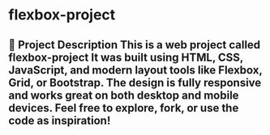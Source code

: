 # flexbox-project
## 📌 Project Description This is a web project called flexbox-project It was built using HTML, CSS, JavaScript, and modern layout tools like Flexbox, Grid, or Bootstrap. The design is fully  responsive and works great on both desktop and mobile devices. Feel free to explore, fork, or use the code as inspiration! 
